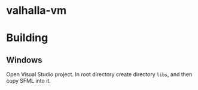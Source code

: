 # valhalla-vm

# Building

## Windows
Open Visual Studio project. In root directory create directory `libs`, and then
copy SFML into it.
